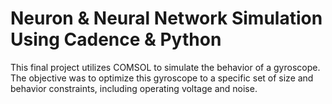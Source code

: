 # Neuron & Neural Network Simulation Using Cadence & Python

This final project utilizes COMSOL to simulate the behavior of a gyroscope. The objective was to optimize this gyroscope to a specific set of size and behavior constraints, including operating voltage and noise.